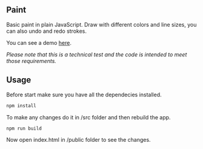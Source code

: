 ## Paint

Basic paint in plain JavaScript. Draw with different colors and line sizes, you can also undo and redo strokes.

You can see a demo [here](https://diesttro.github.io/paint/).

_Please note that this is a technical test and the code is intended to meet those requirements._

## Usage

Before start make sure you have all the dependecies installed.

```bash
npm install
```

To make any changes do it in /src folder and then rebuild the app.

```bash
npm run build
```

Now open index.html in /public folder to see the changes.
